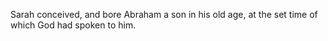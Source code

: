 Sarah conceived, and bore Abraham a son in his old age, at the set time of which God had spoken to him.